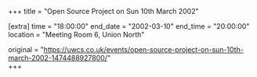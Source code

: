 +++
title = "Open Source Project on Sun 10th March 2002"

[extra]
time = "18:00:00"
end_date = "2002-03-10"
end_time = "20:00:00"
location = "Meeting Room 6, Union North"

original = "https://uwcs.co.uk/events/open-source-project-on-sun-10th-march-2002-1474488927800/"    
+++



